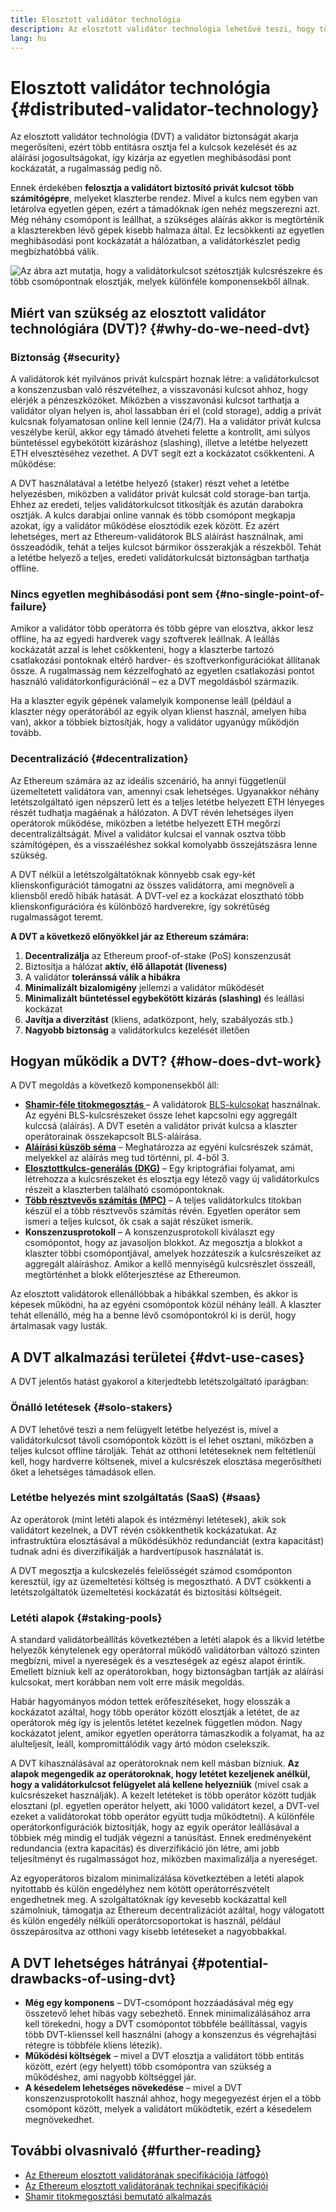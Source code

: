 ```yaml
---
title: Elosztott validátor technológia
description: Az elosztott validátor technológia lehetővé teszi, hogy több entitás elosztva üzemeltessen egy Ethereum-validátort.
lang: hu
---
```


# Elosztott validátor technológia {#distributed-validator-technology}

Az elosztott validátor technológia (DVT) a validátor biztonságát akarja megerősíteni, ezért több entitásra osztja fel a kulcsok kezelését és az aláírási jogosultságokat, így kizárja az egyetlen meghibásodási pont kockázatát, a rugalmasság pedig nő.

Ennek érdekében **felosztja a validátort biztosító privát kulcsot** **több számítógépre**, melyeket klaszterbe rendez. Mivel a kulcs nem egyben van letárolva egyetlen gépen, ezért a támadóknak igen nehéz megszerezni azt. Még néhány csomópont is leállhat, a szükséges aláírás akkor is megtörténik a klaszterekben lévő gépek kisebb halmaza által. Ez lecsökkenti az egyetlen meghibásodási pont kockázatát a hálózatban, a validátorkészlet pedig megbízhatóbbá válik.

![Az ábra azt mutatja, hogy a validátorkulcsot szétosztják kulcsrészekre és több csomópontnak elosztják, melyek különféle komponensekből állnak.](./dvt-cluster.png)

## Miért van szükség az elosztott validátor technológiára (DVT)? {#why-do-we-need-dvt}

### Biztonság {#security}

A validátorok két nyilvános privát kulcspárt hoznak létre: a validátorkulcsot a konszenzusban való részvételhez, a visszavonási kulcsot ahhoz, hogy elérjék a pénzeszközöket. Miközben a visszavonási kulcsot tarthatja a validátor olyan helyen is, ahol lassabban éri el (cold storage), addig a privát kulcsnak folyamatosan online kell lennie (24/7). Ha a validátor privát kulcsa veszélybe kerül, akkor egy támadó átveheti felette a kontrollt, ami súlyos büntetéssel egybekötött kizáráshoz (slashing), illetve a letétbe helyezett ETH elvesztéséhez vezethet. A DVT segít ezt a kockázatot csökkenteni. A működése:

A DVT használatával a letétbe helyező (staker) részt vehet a letétbe helyezésben, miközben a validátor privát kulcsát cold storage-ban tartja. Ehhez az eredeti, teljes validátorkulcsot titkosítják és azután darabokra osztják. A kulcs darabjai online vannak és több csomópont megkapja azokat, így a validátor működése elosztódik ezek között. Ez azért lehetséges, mert az Ethereum-validátorok BLS aláírást használnak, ami összeadódik, tehát a teljes kulcsot bármikor összerakják a részekből. Tehát a letétbe helyező a teljes, eredeti validátorkulcsát biztonságban tarthatja offline.

### Nincs egyetlen meghibásodási pont sem {#no-single-point-of-failure}

Amikor a validátor több operátorra és több gépre van elosztva, akkor lesz offline, ha az egyedi hardverek vagy szoftverek leállnak. A leállás kockázatát azzal is lehet csökkenteni, hogy a klaszterbe tartozó csatlakozási pontoknak eltérő hardver- és szoftverkonfigurációkat állítanak össze. A rugalmasság nem kézzelfogható az egyetlen csatlakozási pontot használó validátorkonfigurációnál – ez a DVT megoldásból származik.

Ha a klaszter egyik gépének valamelyik komponense leáll (például a klaszter négy operátorából az egyik olyan klienst használ, amelyen hiba van), akkor a többiek biztosítják, hogy a validátor ugyanúgy működjön tovább.

### Decentralizáció {#decentralization}

Az Ethereum számára az az ideális szcenárió, ha annyi függetlenül üzemeltetett validátora van, amennyi csak lehetséges. Ugyanakkor néhány letétszolgáltató igen népszerű lett és a teljes letétbe helyezett ETH lényeges részét tudhatja magáénak a hálózaton. A DVT révén lehetséges ilyen operátorok működése, miközben a letétbe helyezett ETH megőrzi decentralizáltságát. Mivel a validátor kulcsai el vannak osztva több számítógépen, és a visszaéléshez sokkal komolyabb összejátszásra lenne szükség.

A DVT nélkül a letétszolgáltatóknak könnyebb csak egy-két klienskonfigurációt támogatni az összes validátorra, ami megnöveli a kliensből eredő hibák hatását. A DVT-vel ez a kockázat elosztható több klienskonfigurációra és különböző hardverekre, így sokrétűség rugalmasságot teremt.

**A DVT a következő előnyökkel jár az Ethereum számára:**

1. **Decentralizálja** az Ethereum proof-of-stake (PoS) konszenzusát
2. Biztosítja a hálózat **aktív, élő állapotát (liveness)**
3. A validátor **toleránssá válik a hibákra**
4. **Minimalizált bizalomigény** jellemzi a validátor működését
5. **Minimalizált büntetéssel egybekötött kizárás (slashing)** és leállási kockázat
6. **Javítja a diverzitást** (kliens, adatközpont, hely, szabályozás stb.)
7. **Nagyobb biztonság** a validátorkulcs kezelését illetően

## Hogyan működik a DVT? {#how-does-dvt-work}

A DVT megoldás a következő komponensekből áll:

- **[Shamir-féle titokmegosztás ](https://medium.com/@keylesstech/a-beginners-guide-to-shamir-s-secret-sharing-e864efbf3648)** – A validátorok [BLS-kulcsokat](https://en.wikipedia.org/wiki/BLS_digital_signature) használnak. Az egyéni BLS-kulcsrészeket össze lehet kapcsolni egy aggregált kulccsá (aláírás). A DVT esetén a validátor privát kulcsa a klaszter operátorainak összekapcsolt BLS-aláírása.
- **[Aláírási küszöb séma](https://medium.com/nethermind-eth/threshold-signature-schemes-36f40bc42aca)** – Meghatározza az egyéni kulcsrészek számát, melyekkel az aláírás meg tud történni, pl. 4-ből 3.
- **[Elosztottkulcs-generálás (DKG)](https://medium.com/toruslabs/what-distributed-key-generation-is-866adc79620)** – Egy kriptográfiai folyamat, ami létrehozza a kulcsrészeket és elosztja egy létező vagy új validátorkulcs részeit a klaszterben található csomópontoknak.
- **[Több résztvevős számítás (MPC)](https://messari.io/report/applying-multiparty-computation-to-the-world-of-blockchains)** – A teljes validátorkulcs titokban készül el a több résztvevős számítás révén. Egyetlen operátor sem ismeri a teljes kulcsot, ők csak a saját részüket ismerik.
- **Konszenzusprotokoll** – A konszenzusprotokoll kiválaszt egy csomópontot, hogy az javasoljon blokkot. Az megosztja a blokkot a klaszter többi csomópontjával, amelyek hozzáteszik a kulcsrészeiket az aggregált aláíráshoz. Amikor a kellő mennyiségű kulcsrészlet összeáll, megtörténhet a blokk előterjesztése az Ethereumon.

Az elosztott validátorok ellenállóbbak a hibákkal szemben, és akkor is képesek működni, ha az egyéni csomópontok közül néhány leáll. A klaszter tehát ellenálló, még ha a benne lévő csomópontokról ki is derül, hogy ártalmasak vagy lusták.

## A DVT alkalmazási területei {#dvt-use-cases}

A DVT jelentős hatást gyakorol a kiterjedtebb letétszolgáltató iparágban:

### Önálló letétesek {#solo-stakers}

A DVT lehetővé teszi a nem felügyelt letétbe helyezést is, mivel a validátorkulcsot távoli csomópontok között is el lehet osztani, miközben a teljes kulcsot offline tárolják. Tehát az otthoni letéteseknek nem feltétlenül kell, hogy hardverre költsenek, mivel a kulcsrészek elosztása megerősítheti őket a lehetséges támadások ellen.

### Letétbe helyezés mint szolgáltatás (SaaS) {#saas}

Az operátorok (mint letéti alapok és intézményi letétesek), akik sok validátort kezelnek, a DVT révén csökkenthetik kockázatukat. Az infrastruktúra elosztásával a működésükhöz redundanciát (extra kapacitást) tudnak adni és diverzifikálják a hardvertípusok használatát is.

A DVT megosztja a kulcskezelés felelősségét számod csomóponton keresztül, így az üzemeltetési költség is megosztható. A DVT csökkenti a letétszolgáltatók üzemeltetési kockázatát és biztosítási költségeit.

### Letéti alapok {#staking-pools}

A standard validátorbeállítás következtében a letéti alapok és a likvid letétbe helyezők kénytelenek egy operátorral működő validátorban változó szinten megbízni, mivel a nyereségek és a veszteségek az egész alapot érintik. Emellett bízniuk kell az operátorokban, hogy biztonságban tartják az aláírási kulcsokat, mert korábban nem volt erre másik megoldás.

Habár hagyományos módon tettek erőfeszítéseket, hogy elosszák a kockázatot azáltal, hogy több operátor között elosztják a letétet, de az operátorok még így is jelentős letétet kezelnek független módon. Nagy kockázatot jelent, amikor egyetlen operátorra támaszkodik a folyamat, ha az alulteljesít, leáll, kompromittálódik vagy ártó módon cselekszik.

A DVT kihasználásával az operátoroknak nem kell másban bízniuk. **Az alapok megengedik az operátoroknak, hogy letétet kezeljenek anélkül, hogy a validátorkulcsot felügyelet alá kellene helyezniük** (mivel csak a kulcsrészeket használják). A kezelt letéteket is több operátor között tudják elosztani (pl. egyetlen operátor helyett, aki 1000 validátort kezel, a DVT-vel ezeket a validátorokat több operátor együtt tudja működtetni). A különféle operátorkonfigurációk biztosítják, hogy az egyik operátor leállásával a többiek még mindig el tudják végezni a tanúsítást. Ennek eredményeként redundancia (extra kapacitás) és diverzifikáció jön létre, ami jobb teljesítményt és rugalmasságot hoz, miközben maximalizálja a nyereséget.

Az egyoperátoros bizalom minimalizálása következtében a letéti alapok nyitottabb és külön engedélyhez nem kötött operátorrészvételt engedhetnek meg. A szolgáltatóknak így kevesebb kockázattal kell számolniuk, támogatja az Ethereum decentralizációt azáltal, hogy válogatott és külön engedély nélküli operátorcsoportokat is használ, például összepárosítva az otthoni vagy kisebb letéteseket a nagyobbakkal.

## A DVT lehetséges hátrányai {#potential-drawbacks-of-using-dvt}

- **Még egy komponens** – DVT-csomópont hozzáadásával még egy összetevő lehet hibás vagy sebezhető. Ennek minimalizálásához arra kell törekedni, hogy a DVT csomópontot többféle beállítással, vagyis több DVT-klienssel kell használni (ahogy a konszenzus és végrehajtási rétegre is többféle kliens létezik).
- **Működési költségek** – mivel a DVT elosztja a validátort több entitás között, ezért (egy helyett) több csomópontra van szükség a működéshez, ami nagyobb költséggel jár.
- **A késedelem lehetséges növekedése** – mivel a DVT konszenzusprotokollt használ ahhoz, hogy megegyezést érjen el a több csomópont között, melyek a validátort működtetik, ezért a késedelem megnövekedhet.

## További olvasnivaló {#further-reading}

- [Az Ethereum elosztott validátorának specifikációja (átfogó)](https://github.com/ethereum/distributed-validator-specs)
- [Az Ethereum elosztott validátorának technikai specifikációi](https://github.com/ethereum/distributed-validator-specs/tree/dev/src/dvspec)
- [Shamir titokmegosztási bemutató alkalmazás](https://iancoleman.io/shamir/)
